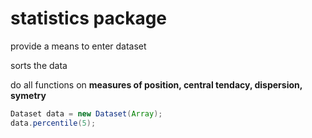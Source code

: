 # statistics package

provide a means to enter dataset

sorts the data

do all functions on **measures of position, central tendacy, dispersion, symetry**

```java
Dataset data = new Dataset(Array);
data.percentile(5);
```
